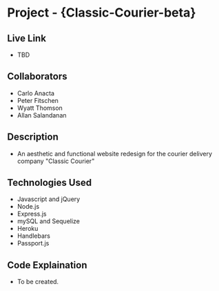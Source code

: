 # Project - {Classic-Courier-beta}

## Live Link 
 - TBD

## Collaborators
- Carlo Anacta
- Peter Fitschen
- Wyatt Thomson
- Allan Salandanan

## Description
- An aesthetic and functional website redesign for the courier delivery company "Classic Courier"

## Technologies Used
- Javascript and jQuery
- Node.js
- Express.js
- mySQL and Sequelize
- Heroku
- Handlebars
- Passport.js 

## Code Explaination
- To be created. 
